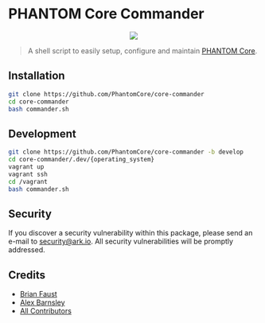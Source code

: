 # PHANTOM Core Commander

<p align="center">
    <img src="https://github.com/PhantomCore/core-commander/blob/master/banner.png" />
</p>

> A shell script to easily setup, configure and maintain [PHANTOM Core](https://github.com/PhantomCore/core).

## Installation

```bash
git clone https://github.com/PhantomCore/core-commander
cd core-commander
bash commander.sh
```

## Development

```sh
git clone https://github.com/PhantomCore/core-commander -b develop
cd core-commander/.dev/{operating_system}
vagrant up
vagrant ssh
cd /vagrant
bash commander.sh
```

## Security

If you discover a security vulnerability within this package, please send an e-mail to security@ark.io. All security vulnerabilities will be promptly addressed.

## Credits

- [Brian Faust](https://github.com/faustbrian)
- [Alex Barnsley](https://github.com/alexbarnsley)
- [All Contributors](https://github.com/PhantomCore/core-commander/graphs/contributors)
